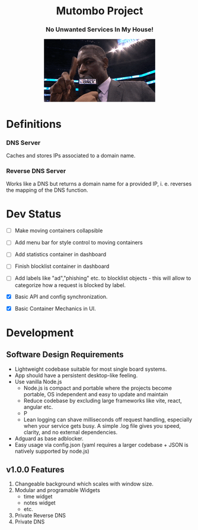<h1 align=center>Mutombo Project</h1>
<h3 align=center>No Unwanted Services In My House!</h3>
<p align=center><img src="notinmyhouse.gif" scale=2.0></p>

# Definitions 

### DNS Server
Caches and stores IPs associated to a domain name.

### Reverse DNS Server
Works like a DNS but returns a domain name for a provided IP, i. e. reverses the mapping of the DNS function.

# Dev Status

- [ ] Make moving containers collapsible
- [ ] Add menu bar for style control to moving containers
- [ ] Add statistics container in dashboard 
- [ ] Finish blocklist container in dashboard
- [ ] Add labels like "ad","phishing" etc. to blocklist objects - this will allow to categorize how a request is blocked by label.
- [x] Basic API and config synchronization.
- [x] Basic Container Mechanics in UI.


# Development
## Software Design Requirements

- Lightweight codebase suitable for most single board systems.
- App should have a persistent desktop-like feeling.
- Use vanilla Node.js 
  - Node.js is compact and portable where the projects become portable, OS independent and easy to update and maintain  
  - Reduce codebase by excluding large frameworks like vite, react, angular etc.
  - P
  - Lean logging can shave milliseconds off request handling, especially when your service gets busy. A simple .log file gives you speed, clarity, and no external dependencies.
- Adguard as base adblocker.
- Easy usage via config.json (yaml requires a larger codebase + JSON is natively supported by node.js)


## v1.0.0 Features

1. Changeable background which scales with window size.
2. Modular and programable Widgets
   - time widget
   - notes widget
   - etc. 
3. Private Reverse DNS
4. Private DNS